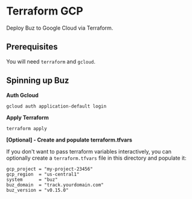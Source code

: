 # Terraform GCP
Deploy Buz to Google Cloud via Terraform.

## Prerequisites

You will need `terraform` and `gcloud`.

## Spinning up Buz

**Auth Gcloud**

```
gcloud auth application-default login
```


**Apply Terraform**

```
terraform apply
```

**[Optional] - Create and populate terraform.tfvars**

If you don't want to pass terraform variables interactively, you can optionally create a `terraform.tfvars` file in this directory and populate it:

```
gcp_project = "my-project-23456"
gcp_region  = "us-central1"
system      = "buz"
buz_domain  = "track.yourdomain.com"
buz_version = "v0.15.0"
```
